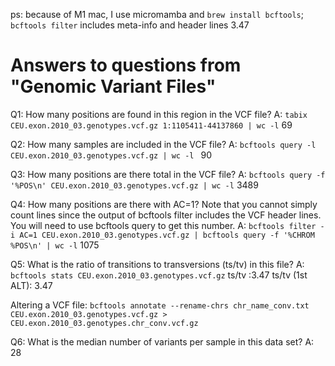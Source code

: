 ps: because of M1 mac, I use micromamba and `brew install bcftools`;
`bcftools filter` includes meta-info and header lines 	3.47

# Answers to questions from "Genomic Variant Files"


Q1: How many positions are found in this region in the VCF file?
A:  `tabix CEU.exon.2010_03.genotypes.vcf.gz 1:1105411-44137860 | wc -l`
    69


Q2: How many samples are included in the VCF file?
A:  `bcftools query -l CEU.exon.2010_03.genotypes.vcf.gz | wc -l `
    90


Q3: How many positions are there total in the VCF file?
A: `bcftools query -f '%POS\n' CEU.exon.2010_03.genotypes.vcf.gz | wc -l`
    3489

Q4: How many positions are there with AC=1? Note that you cannot simply count lines since the output of bcftools filter includes the VCF header lines. You will need to use bcftools query to get this number.
A: `bcftools filter -i AC=1 CEU.exon.2010_03.genotypes.vcf.gz | bcftools query -f '%CHROM %POS\n' | wc -l`
    1075

Q5: What is the ratio of transitions to transversions (ts/tv) in this file?
A: `bcftools stats CEU.exon.2010_03.genotypes.vcf.gz` 
    ts/tv :3.47
    ts/tv (1st ALT): 3.47


Altering a VCF file: 
`bcftools annotate --rename-chrs chr_name_conv.txt CEU.exon.2010_03.genotypes.vcf.gz > CEU.exon.2010_03.genotypes.chr_conv.vcf.gz`


Q6: What is the median number of variants per sample in this data set?
A: 28


